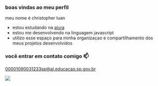 ### boas vindas ao meu perfil 

meu nome é christopher luan

- estou estudando na [alura](https://www.alura.com.br)
- estou me desenvolvendo na linguagem javascript
- utilizo esse espaço para minha organizaçao e compartilhamento dos meus projetos desenvolvidos

### você entrar em contato comigo 📫

00001090031233sp@al.educacao.sp.gov.br

![](https://media1.tenor.com/m/q_jj1u340XAAAAAd/snowball-bunny-carrot.gif)
